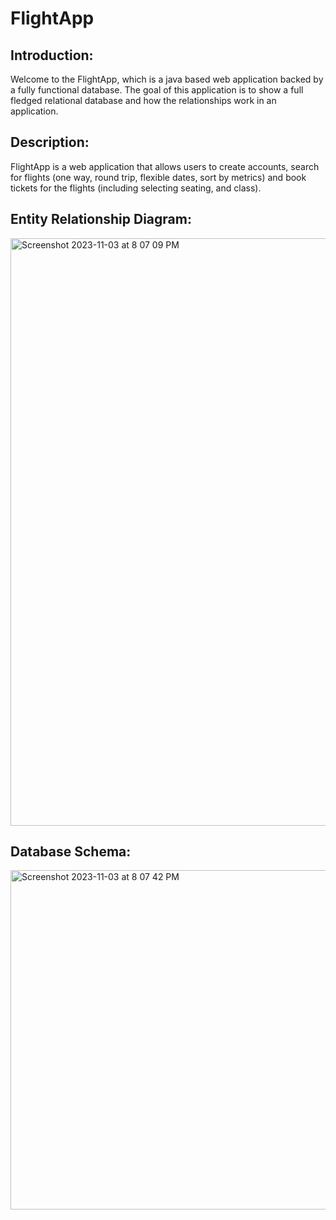 # FlightApp

## Introduction:
Welcome to the FlightApp, which is a java based web application backed by a fully functional database. The goal of this application is to show a full fledged relational database and how the relationships work in an application. 

## Description:
FlightApp is a web application that allows users to create accounts, search for flights (one way, round trip, flexible dates, sort by metrics) and book tickets for the flights (including selecting seating, and class). 

## Entity Relationship Diagram:
<img width="940" alt="Screenshot 2023-11-03 at 8 07 09 PM" src="https://github.com/adarshgogineni/FlightApp/assets/32943978/b728f061-ba7a-4b64-b0be-7628d814a457">

## Database Schema: 
<img width="543" alt="Screenshot 2023-11-03 at 8 07 42 PM" src="https://github.com/adarshgogineni/FlightApp/assets/32943978/6cb27d92-aaae-4211-9487-8e95916628d2">



